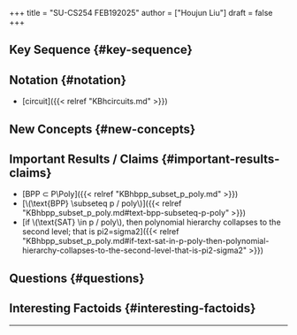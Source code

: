 +++
title = "SU-CS254 FEB192025"
author = ["Houjun Liu"]
draft = false
+++

## Key Sequence {#key-sequence}


## Notation {#notation}

-   [circuit]({{< relref "KBhcircuits.md" >}})


## New Concepts {#new-concepts}


## Important Results / Claims {#important-results-claims}

-   [BPP &sub; P\Poly]({{< relref "KBhbpp_subset_p_poly.md" >}})
-   [\\(\text{BPP} \subseteq p / poly\\)]({{< relref "KBhbpp_subset_p_poly.md#text-bpp-subseteq-p-poly" >}})
-   [if \\(\text{SAT} \in p / poly\\), then polynomial hierarchy collapses to the second level; that is pi2=sigma2]({{< relref "KBhbpp_subset_p_poly.md#if-text-sat-in-p-poly-then-polynomial-hierarchy-collapses-to-the-second-level-that-is-pi2-sigma2" >}})


## Questions {#questions}


## Interesting Factoids {#interesting-factoids}

---
